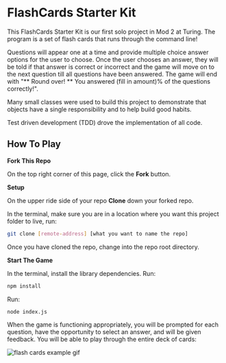 # FlashCards Starter Kit

This FlashCards Starter Kit is our first solo project in Mod 2 at Turing. The program is a set of flash cards that runs through the command line!

Questions will appear one at a time and provide multiple choice answer options for the user to choose. Once the user chooses an answer, they will be told if that answer is correct or incorrect and the game will move on to the next question till all questions have been answered. The game will end with "** Round over! ** You answered (fill in amount)% of the questions correctly!".

Many small classes were used to build this project to demonstrate that objects have a single responsibility and to help build good habits.

Test driven development (TDD) drove the implementation of all code.

## How To Play

**Fork This Repo**

On the top right corner of this page, click the **Fork** button.

**Setup**

On the upper ride side of your repo **Clone** down your forked repo.

In the terminal, make sure you are in a location where you want this project folder to live, run:

```bash
git clone [remote-address] [what you want to name the repo]
```

Once you have cloned the repo, change into the repo root directory.

**Start The Game**

In the terminal, install the library dependencies. Run:

```bash
npm install
```

Run:

```bash
node index.js
```

When the game is functioning appropriately, you will be prompted for each question, have the opportunity to select an answer, and will be given feedback. You will be able to play through the entire deck of cards:

![flash cards example gif](images/flashcards_game-play.gif)
